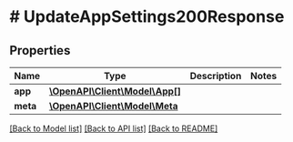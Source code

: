 # # UpdateAppSettings200Response

## Properties

Name | Type | Description | Notes
------------ | ------------- | ------------- | -------------
**app** | [**\OpenAPI\Client\Model\App[]**](App.md) |  |
**meta** | [**\OpenAPI\Client\Model\Meta**](Meta.md) |  |

[[Back to Model list]](../../README.md#models) [[Back to API list]](../../README.md#endpoints) [[Back to README]](../../README.md)
